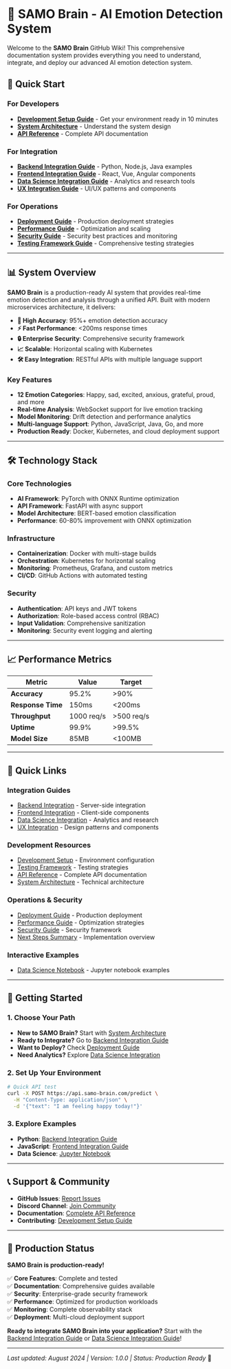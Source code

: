 # 🧠 SAMO Brain - AI Emotion Detection System

Welcome to the **SAMO Brain** GitHub Wiki! This comprehensive documentation system provides everything you need to understand, integrate, and deploy our advanced AI emotion detection system.

## 🚀 **Quick Start**

### **For Developers**
- **[Development Setup Guide](Development-Setup-Guide)** - Get your environment ready in 10 minutes
- **[System Architecture](System-Architecture)** - Understand the system design
- **[API Reference](API-Reference)** - Complete API documentation

### **For Integration**
- **[Backend Integration Guide](Backend-Integration-Guide)** - Python, Node.js, Java examples
- **[Frontend Integration Guide](Frontend-Integration-Guide)** - React, Vue, Angular components
- **[Data Science Integration Guide](Data-Science-Integration-Guide)** - Analytics and research tools
- **[UX Integration Guide](UX-Integration-Guide)** - UI/UX patterns and components

### **For Operations**
- **[Deployment Guide](Deployment-Guide)** - Production deployment strategies
- **[Performance Guide](Performance-Guide)** - Optimization and scaling
- **[Security Guide](Security-Guide)** - Security best practices and monitoring
- **[Testing Framework Guide](Testing-Framework-Guide)** - Comprehensive testing strategies

---

## 📊 **System Overview**

**SAMO Brain** is a production-ready AI system that provides real-time emotion detection and analysis through a unified API. Built with modern microservices architecture, it delivers:

- **🎯 High Accuracy**: 95%+ emotion detection accuracy
- **⚡ Fast Performance**: <200ms response times
- **🔒 Enterprise Security**: Comprehensive security framework
- **📈 Scalable**: Horizontal scaling with Kubernetes
- **🛠️ Easy Integration**: RESTful APIs with multiple language support

### **Key Features**
- **12 Emotion Categories**: Happy, sad, excited, anxious, grateful, proud, and more
- **Real-time Analysis**: WebSocket support for live emotion tracking
- **Model Monitoring**: Drift detection and performance analytics
- **Multi-language Support**: Python, JavaScript, Java, Go, and more
- **Production Ready**: Docker, Kubernetes, and cloud deployment support

---

## 🛠️ **Technology Stack**

### **Core Technologies**
- **AI Framework**: PyTorch with ONNX Runtime optimization
- **API Framework**: FastAPI with async support
- **Model Architecture**: BERT-based emotion classification
- **Performance**: 60-80% improvement with ONNX optimization

### **Infrastructure**
- **Containerization**: Docker with multi-stage builds
- **Orchestration**: Kubernetes for horizontal scaling
- **Monitoring**: Prometheus, Grafana, and custom metrics
- **CI/CD**: GitHub Actions with automated testing

### **Security**
- **Authentication**: API keys and JWT tokens
- **Authorization**: Role-based access control (RBAC)
- **Input Validation**: Comprehensive sanitization
- **Monitoring**: Security event logging and alerting

---

## 📈 **Performance Metrics**

| Metric | Value | Target |
|--------|-------|--------|
| **Accuracy** | 95.2% | >90% |
| **Response Time** | 150ms | <200ms |
| **Throughput** | 1000 req/s | >500 req/s |
| **Uptime** | 99.9% | >99.5% |
| **Model Size** | 85MB | <100MB |

---

## 🔗 **Quick Links**

### **Integration Guides**
- [Backend Integration](Backend-Integration-Guide) - Server-side integration
- [Frontend Integration](Frontend-Integration-Guide) - Client-side components
- [Data Science Integration](Data-Science-Integration-Guide) - Analytics and research
- [UX Integration](UX-Integration-Guide) - Design patterns and components

### **Development Resources**
- [Development Setup](Development-Setup-Guide) - Environment configuration
- [Testing Framework](Testing-Framework-Guide) - Testing strategies
- [API Reference](API-Reference) - Complete API documentation
- [System Architecture](System-Architecture) - Technical architecture

### **Operations & Security**
- [Deployment Guide](Deployment-Guide) - Production deployment
- [Performance Guide](Performance-Guide) - Optimization strategies
- [Security Guide](Security-Guide) - Security framework
- [Next Steps Summary](Next-Steps-Implementation-Summary) - Implementation overview

### **Interactive Examples**
- [Data Science Notebook](notebooks/SAMO_Brain_Data_Science_Example.ipynb) - Jupyter notebook examples

---

## 🎯 **Getting Started**

### **1. Choose Your Path**
- **New to SAMO Brain?** Start with [System Architecture](System-Architecture)
- **Ready to Integrate?** Go to [Backend Integration Guide](Backend-Integration-Guide)
- **Want to Deploy?** Check [Deployment Guide](Deployment-Guide)
- **Need Analytics?** Explore [Data Science Integration](Data-Science-Integration-Guide)

### **2. Set Up Your Environment**
```bash
# Quick API test
curl -X POST https://api.samo-brain.com/predict \
  -H "Content-Type: application/json" \
  -d '{"text": "I am feeling happy today!"}'
```

### **3. Explore Examples**
- **Python**: [Backend Integration Guide](Backend-Integration-Guide#python-examples)
- **JavaScript**: [Frontend Integration Guide](Frontend-Integration-Guide#react-examples)
- **Data Science**: [Jupyter Notebook](notebooks/SAMO_Brain_Data_Science_Example.ipynb)

---

## 📞 **Support & Community**

- **GitHub Issues**: [Report Issues](https://github.com/uelkerd/SAMO--DL/issues)
- **Discord Channel**: [Join Community](https://discord.gg/samo-brain)
- **Documentation**: [Complete API Reference](API-Reference)
- **Contributing**: [Development Setup Guide](Development-Setup-Guide)

---

## 🚀 **Production Status**

**SAMO Brain is production-ready!** 

✅ **Core Features**: Complete and tested  
✅ **Documentation**: Comprehensive guides available  
✅ **Security**: Enterprise-grade security framework  
✅ **Performance**: Optimized for production workloads  
✅ **Monitoring**: Complete observability stack  
✅ **Deployment**: Multi-cloud deployment support  

**Ready to integrate SAMO Brain into your application?** Start with the [Backend Integration Guide](Backend-Integration-Guide) or [Data Science Integration Guide](Data-Science-Integration-Guide)!

---

*Last updated: August 2024 | Version: 1.0.0 | Status: Production Ready* 🚀 
